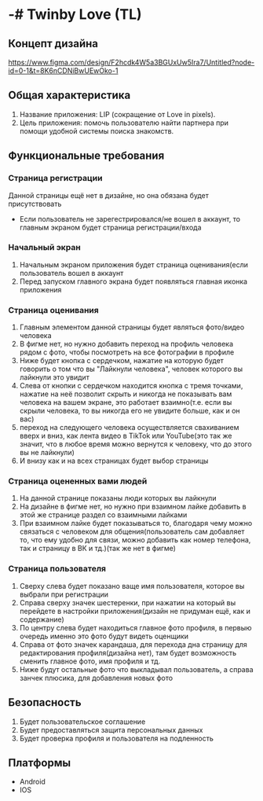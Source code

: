 # -# Twinby Love (TL)
## Концепт дизайна
https://www.figma.com/design/F2hcdk4W5a3BGUxUw5Ira7/Untitled?node-id=0-1&t=8K6nCDNiBwUEwOko-1
## Общая характеристика
1. Название приложения: LIP (сокращение от Love in pixels).
2. Цель приложения: помочь пользователю найти партнера при помощи удобной системы поиска знакомств.
## Функциональные требования
### Страница регистрации
Данной страницы ещё нет в дизайне, но она обязана будет присутствовать
- Если пользователь не зарегестрировался/не вошел в аккаунт, то главным экраном будет страница регистрации/входа
### Начальный экран
1. Начальным экраном приложения будет страница оценивания(если пользователь вошел в аккаунт
2. Перед запуском главного экрана будет появляться главная иконка приложения
### Страница оценивания
1. Главным элементом данной страницы будет являться фото/видео человека
2. В фигме нет, но нужно добавить переход на профиль человека рядом с фото, чтобы посмотреть на все фотографии в профиле
3. Ниже будет кнопка с сердечком, нажатие на которую будет говорить о том что вы "Лайкнули человека", человек которого вы лайкнули это увидит
4. Слева от кнопки с сердечком находится кнопка с тремя точками, нажатие на неё позволит скрыть и никогда не показывать вам человека на вашем экране, это работает взаимно(т.е. если вы скрыли человека, то вы никогда его не увидите больше, как и он вас)
5. переход на следующего человека осуществляется свахиванием вверх и вниз, как лента видео в TikTok или YouTube(это так же значит, что в любое время можно вернутся к человеку, что до этого вы не лайкнули)
6. И внизу как и на всех страницах будет выбор страницы
### Страница оцененных вами людей
1. На данной странице показаны люди которых вы лайкнули
2. На дизайне в фигме нет, но нужно при взаимном лайке добавить в этой же странице раздел со взаимными лайками
3. При взаимном лайке будет показываться то, благодаря чему можно связаться с человеком для общения(пользователь сам добавляет то, что ему удобно для связи, можно добавить как номер телефона, так и страницу в ВК и тд.)(так же нет в фигме)
### Страница пользователя
1. Сверху слева будет показано ваще имя пользователя, которое вы выбрали при регистрации
2. Справа сверху значек шестеренки, при нажатии на который вы перейдете в настройки приложения(дизайн не придуман ещё, как и содержание)
3. По центру слева будет находиться главное фото профиля, в первыю очередь именно это фото будут видеть оценщики
4. Справа от фото значек карандаша, для перехода дна страницу для редактирования профиля(дизайна нет), там будет возможность сменить главное фото, имя профиля и тд.
5. Ниже будут остальные фото что выкладывал пользователь, а справа занчек плюсика, для добавления новых фото
## Безопасность
1. Будет пользовательское соглашение
2. Будет предоставляться защита персональных данных
3. Будет проверка профиля и пользователя на подленность
## Платформы
- Android
- IOS
